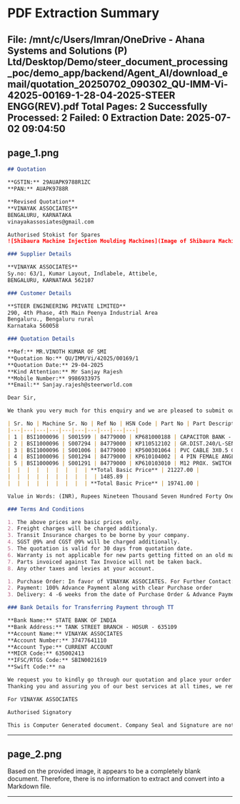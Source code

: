 # PDF Extraction Summary
**File:** /mnt/c/Users/Imran/OneDrive - Ahana Systems and Solutions (P) Ltd/Desktop/Demo/steer_document_processing_poc/demo_app/backend/Agent_AI/download_email/quotation_20250702_090302_QU-IMM-Vi-42025-00169-1-28-04-2025-STEER ENGG(REV).pdf
**Total Pages:** 2
**Successfully Processed:** 2
**Failed:** 0
**Extraction Date:** 2025-07-02 09:04:50
---
## page_1.png

```markdown
## Quotation

**GSTIN:** 29AUAPK9788R1ZC
**PAN:** AUAPK9788R

**Revised Quotation**
**VINAYAK ASSOCIATES**
BENGALURU, KARNATAKA
vinayakassosiates@gmail.com

Authorised Stokist for Spares
![Shibaura Machine Injection Moulding Machines](Image of Shibaura Machine logo)

### Supplier Details

**VINAYAK ASSOCIATES**
Sy.no: 63/1, Kumar Layout, Indlabele, Attibele,
BENGALURU, KARNATAKA 562107

### Customer Details

**STEER ENGINEERING PRIVATE LIMITED**
290, 4th Phase, 4th Main Peenya Industrial Area
Bengaluru., Bengaluru rural
Karnataka 560058

### Quotation Details

**Ref:** MR.VINOTH KUMAR OF SMI
**Quotation No:** QU/IMM/Vi/42025/00169/1
**Quotation Date:** 29-04-2025
**Kind Attention:** Mr Sanjay Rajesh
**Mobile Number:** 9986933975
**Email:** Sanjay.rajesh@steerworld.com

Dear Sir,

We thank you very much for this enquiry and we are pleased to submit our prices for spare parts.

| Sr. No | Machine Sr. No | Ref No | HSN Code | Part No | Part Description | UOM | QTY | Unit Price (Rs.) | Total Price (Rs.) |
|---|---|---|---|---|---|---|---|---|---|
| 1 | BSI1000096 | S001599 | 84779000 | KP681000188 | CAPACITOR BANK - LNC6 | EA | 1 | 2283.00 | 2283.00 |
| 2 | BSI1000096 | S007294 | 84779000 | KP110512102 | GR.DIST.240/L-SENSING TYPE | EA | 1 | 16858.00 | 16858.00 |
| 3 | BSI1000096 | S001006 | 84779000 | KP500301064 | PVC CABLE 3X0.5 GREY ATLAS | LM | 6 | 149.00 | 894.00 |
| 4 | BSI1000096 | S001294 | 84779000 | KP610104002 | 4 PIN FEMALE ANGLED M12 CONNEC | EA | 1 | 382.00 | 382.00 |
| 5 | BSI1000096 | S001291 | 84779000 | KP610103010 | M12 PROX. SWITCH OMRON | EA | 1 | 810.00 | 810.00 |
|  |  |  |  |  |  |  |  | **Total Basic Price** | 21227.00 |
|  |  |  |  |  |  |  |  |  | 1485.89 |
|  |  |  |  |  |  |  |  | **Total Basic Price** | 19741.00 |

Value in Words: (INR), Rupees Nineteen Thousand Seven Hundred Forty One

### Terms And Conditions

1. The above prices are basic prices only.
2. Freight charges will be charged additionaly.
3. Transit Insurance charges to be borne by your company.
4. SGST @9% and CGST @9% will be charged additionally.
5. The quotation is valid for 30 days from quotation date.
6. Warranty is not applicable for new parts getting fitted on an old machine.
7. Parts invoiced against Tax Invoice will not be taken back.
8. Any other taxes and levies at your account.

1. Purchase Order: In favor of VINAYAK ASSOCIATES. For Further Contact: 8807822062, 9486141810
2. Payment: 100% Advance Payment along with clear Purchase order
3. Delivery: 4 -6 weeks from the date of Purchase Order & Advance Payment

### Bank Details for Transferring Payment through TT

**Bank Name:** STATE BANK OF INDIA
**Bank Address:** TANK STREET BRANCH - HOSUR - 635109
**Account Name:** VINAYAK ASSOCIATES
**Account Number:** 37477641110
**Account Type:** CURRENT ACCOUNT
**MICR Code:** 635002413
**IFSC/RTGS Code:** SBIN0021619
**Swift Code:** na

We request you to kindly go through our quotation and place your order for spare parts on us.
Thanking you and assuring you of our best services at all times, we remain.

For VINAYAK ASSOCIATES

Authorised Signatory

This is Computer Generated document. Company Seal and Signature are not mandatory
```

---

## page_2.png

Based on the provided image, it appears to be a completely blank document. Therefore, there is no information to extract and convert into a Markdown file.


---

